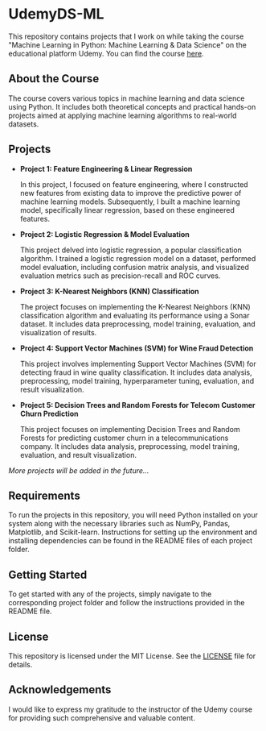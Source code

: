 # UdemyDS-ML

This repository contains projects that I work on while taking the course "Machine Learning in Python: Machine Learning & Data Science" on the educational platform Udemy. You can find the course [here](https://www.udemy.com/course/python-machine-learning-data-science-russian/).

## About the Course

The course covers various topics in machine learning and data science using Python. It includes both theoretical concepts and practical hands-on projects aimed at applying machine learning algorithms to real-world datasets.

## Projects

- **Project 1: Feature Engineering & Linear Regression**
  
  In this project, I focused on feature engineering, where I constructed new features from existing data to improve the predictive power of machine learning models. Subsequently, I built a machine learning model, specifically linear regression, based on these engineered features.

- **Project 2: Logistic Regression & Model Evaluation**
  
  This project delved into logistic regression, a popular classification algorithm. I trained a logistic regression model on a dataset, performed model evaluation, including confusion matrix analysis, and visualized evaluation metrics such as precision-recall and ROC curves.

- **Project 3: K-Nearest Neighbors (KNN) Classification**

  The project focuses on implementing the K-Nearest Neighbors (KNN) classification algorithm and evaluating its performance using a Sonar dataset. It includes data preprocessing, model training, evaluation, and visualization of results.

- **Project 4: Support Vector Machines (SVM) for Wine Fraud Detection**

  This project involves implementing Support Vector Machines (SVM) for detecting fraud in wine quality classification. It includes data analysis, preprocessing, model training, hyperparameter tuning, evaluation, and result visualization.

- **Project 5: Decision Trees and Random Forests for Telecom Customer Churn Prediction**

  This project focuses on implementing Decision Trees and Random Forests for predicting customer churn in a telecommunications company. It includes data analysis, preprocessing, model training, evaluation, and result visualization.

*More projects will be added in the future...*


## Requirements

To run the projects in this repository, you will need Python installed on your system along with the necessary libraries such as NumPy, Pandas, Matplotlib, and Scikit-learn. Instructions for setting up the environment and installing dependencies can be found in the README files of each project folder.

## Getting Started

To get started with any of the projects, simply navigate to the corresponding project folder and follow the instructions provided in the README file.

## License

This repository is licensed under the MIT License. See the [LICENSE](LICENSE) file for details.

## Acknowledgements

I would like to express my gratitude to the instructor of the Udemy course for providing such comprehensive and valuable content.
